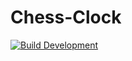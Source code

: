 # Chess-Clock

[![Build Development](https://github.com/DouglasCF/Chess-Clock/actions/workflows/pipeline-development.yml/badge.svg)](https://github.com/DouglasCF/Chess-Clock/actions/workflows/pipeline-development.yml)
